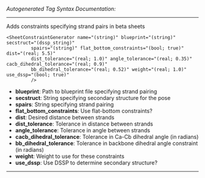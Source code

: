 _Autogenerated Tag Syntax Documentation:_

---
Adds constraints specifying strand pairs in beta sheets

```
<SheetConstraintGenerator name="(string)" blueprint="(string)" secstruct="(dssp_string)"
         spairs="(string)" flat_bottom_constraints="(bool; true)" dist="(real; 5.5)"
         dist_tolerance="(real; 1.0)" angle_tolerance="(real; 0.35)" cacb_dihedral_tolerance="(real; 0.9)"
         bb_dihedral_tolerance="(real; 0.52)" weight="(real; 1.0)" use_dssp="(bool; true)"
         />
```

-   **blueprint**: Path to blueprint file specifying strand pairing
-   **secstruct**: String specifying secondary structure for the pose
-   **spairs**: String specifying strand pairing
-   **flat_bottom_constraints**: Use flat-bottom constraints?
-   **dist**: Desired distance between strands
-   **dist_tolerance**: Tolerance in distance between strands
-   **angle_tolerance**: Tolerance in angle between strands
-   **cacb_dihedral_tolerance**: Tolerance in Ca-Cb dihedral angle (in radians)
-   **bb_dihedral_tolerance**: Tolerance in backbone dihedral angle constraint (in radians)
-   **weight**: Weight to use for these constraints
-   **use_dssp**: Use DSSP to determine secondary structure?

---
